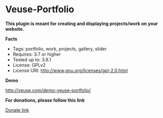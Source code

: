 Veuse-Portfolio
===============

<b>This plugin is meant for creating and displaying projects/work on your website.</b>



**Facts**

- Tags: portfolio, work, projects, gallery, slider
- Requires: 3.7 or higher
- Tested up to: 3.8.1
- License: GPLv2
- License URI: <h href="http://www.gnu.org/licenses/gpl-2.0.html">http://www.gnu.org/licenses/gpl-2.0.html</a>

**Demo**

http://veuse.com/demo-veuse-portfolio/

**For donations, please follow this link**

<a href="https://www.paypal.com/cgi-bin/webscr?cmd=_donations&business=andreas%2ewilthil%40gmail%2ecom&lc=NO&item_name=Veuse&no_note=0&cn=Add%20special%20instructions%20to%20the%20seller%3a&no_shipping=1&currency_code=NOK&bn=PP%2dDonationsBF%3abtn_donateCC_LG%2egif%3aNonHosted"> Donate link</a>
